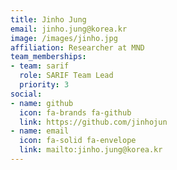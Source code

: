 ```yaml
---
title: Jinho Jung
email: jinho.jung@korea.kr
image: /images/jinho.jpg
affiliation: Researcher at MND
team_memberships:
- team: sarif
  role: SARIF Team Lead
  priority: 3
social:
- name: github
  icon: fa-brands fa-github
  link: https://github.com/jinhojun
- name: email
  icon: fa-solid fa-envelope
  link: mailto:jinho.jung@korea.kr
---
```



